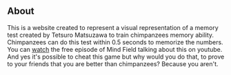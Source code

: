 ## About

This is a website created to represent a visual representation of a memory test created by Tetsuro Matsuzawa to train chimpanzees memory ability. Chimpanzees can do this test within 0.5 seconds to memorize the numbers. You can [watch](https://www.youtube.com/watch?v=ktkjUjcZid0) the free episode of Mind Field talking about this on youtube. And yes it's possible to cheat this game but why would you do that, to prove to your friends that you are better than chimpanzees? Because you aren't.